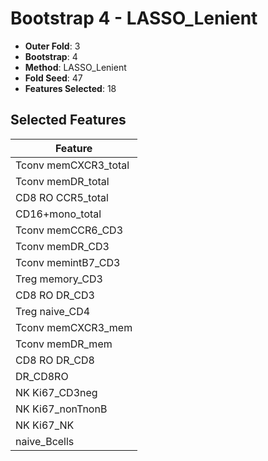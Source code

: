 # Bootstrap 4 - LASSO_Lenient

- **Outer Fold**: 3
- **Bootstrap**: 4
- **Method**: LASSO_Lenient
- **Fold Seed**: 47
- **Features Selected**: 18

## Selected Features

| Feature |
|---------|
| Tconv memCXCR3_total |
| Tconv memDR_total |
| CD8 RO CCR5_total |
| CD16+mono_total |
| Tconv memCCR6_CD3 |
| Tconv memDR_CD3 |
| Tconv memintB7_CD3 |
| Treg memory_CD3 |
| CD8 RO DR_CD3 |
| Treg naive_CD4 |
| Tconv memCXCR3_mem |
| Tconv memDR_mem |
| CD8 RO DR_CD8 |
| DR_CD8RO |
| NK Ki67_CD3neg |
| NK Ki67_nonTnonB |
| NK Ki67_NK |
| naive_Bcells |
